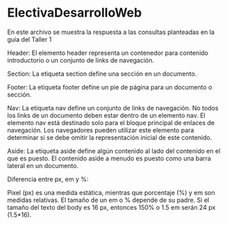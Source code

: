 # ElectivaDesarrolloWeb

En este archivo se muestra la respuesta a las consultas planteadas en la guía del Taller 1

Header: El elemento header representa un contenedor para contenido introductorio o un conjunto de links de navegación.

Section: La etiqueta section define una sección en un documento. 

Footer: La etiqueta footer define un pie de página para un documento o sección.

Nav: La etiqueta nav define un conjunto de links de navegación. No todos los links de un documento deben estar dentro de un elemento nav. El elemento nav está destinado solo para el bloque principal de enlaces de navegación. Los navegadores pueden utilizar este elemento para determinar si se debe omitir la representación inicial de este contenido.

Aside: La etiqueta aside define algún contenido al lado del contenido en el que es puesto. El contenido aside a menudo es puesto como una barra lateral en un documento.



Diferencia entre px, em y %:

Pixel (px) es una medida estática, mientras que porcentaje (%) y em son medidas relativas. El tamaño de un em o % depende de su padre. Si el tamaño del texto del body es 16 px, entonces 150% o 1.5 em serán 24 px (1.5*16).
